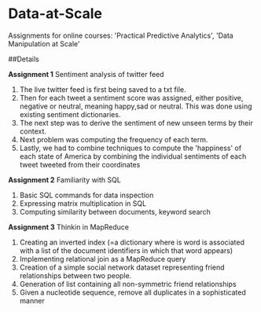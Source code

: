 # Data-at-Scale
Assignments for online courses: 'Practical Predictive Analytics', 'Data Manipulation at Scale'

##Details

**Assignment 1**
Sentiment analysis of twitter feed

1. The live twitter feed is first being saved to a txt file. 
2. Then for each tweet a sentiment score was assigned, either positive, negative or neutral, meaning happy,sad or neutral. This was done using existing sentiment dictionaries.
3. The next step was to derive the sentiment of new unseen terms by their context. 
4. Next problem was computing the frequency of each term. 
5. Lastly, we had to combine techniques to compute the 'happiness' of each state of America by combining the individual sentiments of each tweet tweeted from their coordinates

**Assignment 2**
Familiarity with SQL


1. Basic SQL commands for data inspection
2. Expressing matrix multiplication in SQL
3. Computing similarity between documents, keyword search


**Assignment 3**
Thinkin in MapReduce

1. Creating an inverted index (=a dictionary where is word is associated with a list of the document identifiers in which that word appears)
2. Implementing relational join as a MapReduce query
3. Creation of a simple social network dataset representing friend relationships between two people.
4. Generation of list containing all non-symmetric friend relationships
5. Given a nucleotide sequence, remove all duplicates in a sophisticated manner


